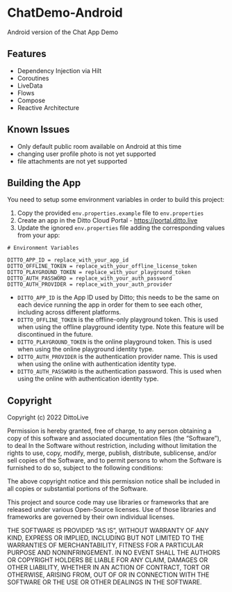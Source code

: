 # ChatDemo-Android

Android version of the Chat App Demo

## Features

- Dependency Injection via Hilt
- Coroutines
- LiveData
- Flows
- Compose
- Reactive Architecture

## Known Issues

- Only default public room available on Android at this time
- changing user profile photo is not yet supported
- file attachments are not yet supported

## Building the App

You need to setup some environment variables in order to build this project:

1. Copy the provided `env.properties.example` file to `env.properties`
2. Create an app in the Ditto Cloud Portal - https://portal.ditto.live
3. Update the ignored `env.properties` file adding the corresponding values from your app:

```
# Environment Variables  

DITTO_APP_ID = replace_with_your_app_id
DITTO_OFFLINE_TOKEN = replace_with_your_offline_license_token
DITTO_PLAYGROUND_TOKEN = replace_with_your_playground_token
DITTO_AUTH_PASSWORD = replace_with_your_auth_password
DITTO_AUTH_PROVIDER = replace_with_your_auth_provider
```

- `DITTO_APP_ID` is the App ID used by Ditto; this needs to be the same on each device running the
  app in order for them to see each other, including across different platforms.
- `DITTO_OFFLINE_TOKEN` is the offline-only playground token. This is used when using the offline
  playground identity type. Note this feature will be discontinued in the future.
- `DITTO_PLAYGROUND_TOKEN` is the online playground token. This is used when using the online
  playground identity type.
- `DITTO_AUTH_PROVIDER` is the authentication provider name. This is used when using the online with
  authentication identity type.
- `DITTO_AUTH_PASSWORD` is the authentication password. This is used when using the online with
  authentication identity type.

## Copyright

Copyright (c) 2022 DittoLive

Permission is hereby granted, free of charge, to any person obtaining a copy
of this software and associated documentation files (the “Software”), to deal
In the Software without restriction, including without limitation the rights
to use, copy, modify, merge, publish, distribute, sublicense, and/or sell
copies of the Software, and to permit persons to whom the Software is
furnished to do so, subject to the following conditions:

The above copyright notice and this permission notice shall be included in
all copies or substantial portions of the Software.

This project and source code may use libraries or frameworks that are
released under various Open-Source licenses. Use of those libraries and
frameworks are governed by their own individual licenses.

THE SOFTWARE IS PROVIDED “AS IS”, WITHOUT WARRANTY OF ANY KIND, EXPRESS OR
IMPLIED, INCLUDING BUT NOT LIMITED TO THE WARRANTIES OF MERCHANTABILITY,
FITNESS FOR A PARTICULAR PURPOSE AND NONINFRINGEMENT. IN NO EVENT SHALL THE
AUTHORS OR COPYRIGHT HOLDERS BE LIABLE FOR ANY CLAIM, DAMAGES OR OTHER
LIABILITY, WHETHER IN AN ACTION OF CONTRACT, TORT OR OTHERWISE, ARISING FROM,
OUT OF OR IN CONNECTION WITH THE SOFTWARE OR THE USE OR OTHER DEALINGS IN
THE SOFTWARE.
